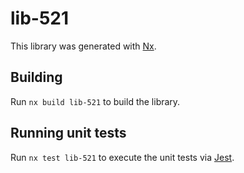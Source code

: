 # lib-521

This library was generated with [Nx](https://nx.dev).

## Building

Run `nx build lib-521` to build the library.

## Running unit tests

Run `nx test lib-521` to execute the unit tests via [Jest](https://jestjs.io).
